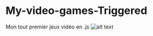 # My-video-games-Triggered
Mon tout premier jeux vidéo en .js
![alt text](https://raw.githubusercontent.com/Nicolas85310/My-video-games-Triggered/main/images/Triggered.png)

